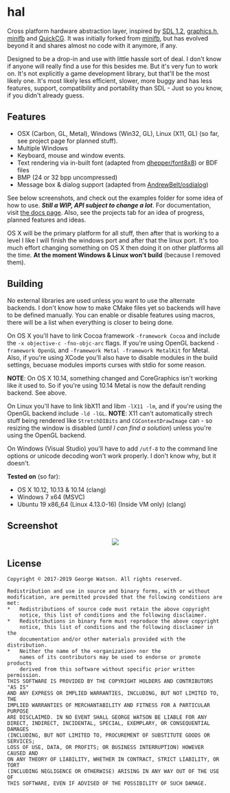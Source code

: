 # hal

Cross platform hardware abstraction layer, inspired by [SDL 1.2](https://www.libsdl.org/), [graphics.h](https://web.stanford.edu/class/archive/cs/cs106b/cs106b.1126/materials/cppdoc/graphics.html), [minifb](https://github.com/emoon/minifb) and [QuickCG](http://lodev.org/cgtutor/). It was initially forked from [minifb](https://github.com/emoon/minifb), but has evolved beyond it and shares almost no code with it anymore, if any.

Designed to be a drop-in and use with little hassle sort of deal. I don't know if anyone will really find a use for this besides me. But it's very fun to work on. It's not explicitly a game development library, but that'll be the most likely one. It's most likely less efficient, slower, more buggy and has less features, support, compatibility and portability than SDL - Just so you know, if you didn't already guess.


## Features

- OSX (Carbon, GL, Metal), Windows (Win32, GL), Linux (X11, GL) (so far, see project page for planned stuff).
- Multiple Windows
- Keyboard, mouse and window events.
- Text rendering via in-built font (adapted from [dhepper/font8x8](https://github.com/dhepper/font8x8)) or BDF files
- BMP (24 or 32 bpp uncompressed)
- Message box & dialog support (adapted from [AndrewBelt/osdialog](https://github.com/AndrewBelt/osdialog))


See below screenshots, and check out the examples folder for some idea of how to use. ___Still a WIP, API subject to change a lot___. For documentation, visit [the docs page](https://takeiteasy.github.io/hal/).  Also, see the projects tab for an idea of progress, planned features and ideas.

OS X will be the primary platform for all stuff, then after that is working to a level I like I will finish the windows port and after that the linux port. It's too much effort changing something on OS X then doing it on other platforms all the time. __At the moment Windows & Linux won't build__ (because I removed them).


## Building

No external libraries are used unless you want to use the alternate backends. I don't know how to make CMake files yet so backends will have to be defined manually. You can enable or disable features using macros, there will be a list when everything is closer to being done.

On OS X you'll have to link Cocoa framework ```-framework Cocoa``` and include the ```-x objective-c -fno-objc-arc``` flags. If you're using OpenGL backend ```-framework OpenGL``` and ```-framework Metal -framework MetalKit``` for Metal. Also, if you're using XCode you'll also have to disable modules in the build settings, becuase modules imports curses with stdio for some reason.

**NOTE**: On OS X 10.14, something changed and CoreGraphics isn't working like it used to. So if you're using 10.14 Metal is now the default rending backend. See above.

On Linux you'll have to link libX11 and libm ```-lX11 -lm```, and if you're using the OpenGL backend include ```-ld -lGL```. **NOTE**: X11 can't automatically strech stuff being rendered like ```StretchDIBits``` and ```CGContextDrawImage``` can - so resizing the window is disabled (_until I can find a solution_) unless you're using the OpenGL backend.

On Windows (Visual Studio) you'll have to add ```/utf-8``` to the command line options or unicode decoding won't work properly. I don't know why, but it doesn't.

**Tested on** (so far):
- OS X 10.12, 10.13 & 10.14 (clang)
- Windows 7 x64 (MSVC)
-  Ubuntu 19 x86_64 (Linux 4.13.0-16) (Inside VM only) (clang)


## Screenshot

<p align="center">
  <img src="https://raw.githubusercontent.com/takeiteasy/graphics.h/master/screenshot.png">
</p>


## License

```Created by Rory B. Bellows on 26/11/2017.
Copyright © 2017-2019 George Watson. All rights reserved.

Redistribution and use in source and binary forms, with or without
modification, are permitted provided that the following conditions are met:
*   Redistributions of source code must retain the above copyright
    notice, this list of conditions and the following disclaimer.
*   Redistributions in binary form must reproduce the above copyright
    notice, this list of conditions and the following disclaimer in the
    documentation and/or other materials provided with the distribution.
*   Neither the name of the <organization> nor the
    names of its contributors may be used to endorse or promote products
    derived from this software without specific prior written permission.
THIS SOFTWARE IS PROVIDED BY THE COPYRIGHT HOLDERS AND CONTRIBUTORS "AS IS"
AND ANY EXPRESS OR IMPLIED WARRANTIES, INCLUDING, BUT NOT LIMITED TO, THE
IMPLIED WARRANTIES OF MERCHANTABILITY AND FITNESS FOR A PARTICULAR PURPOSE
ARE DISCLAIMED. IN NO EVENT SHALL GEORGE WATSON BE LIABLE FOR ANY
DIRECT, INDIRECT, INCIDENTAL, SPECIAL, EXEMPLARY, OR CONSEQUENTIAL DAMAGES
(INCLUDING, BUT NOT LIMITED TO, PROCUREMENT OF SUBSTITUTE GOODS OR SERVICES;
LOSS OF USE, DATA, OR PROFITS; OR BUSINESS INTERRUPTION) HOWEVER CAUSED AND
ON ANY THEORY OF LIABILITY, WHETHER IN CONTRACT, STRICT LIABILITY, OR TORT
(INCLUDING NEGLIGENCE OR OTHERWISE) ARISING IN ANY WAY OUT OF THE USE OF
THIS SOFTWARE, EVEN IF ADVISED OF THE POSSIBILITY OF SUCH DAMAGE.
